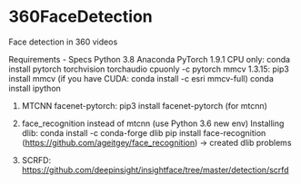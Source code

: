 # 360FaceDetection
Face detection in 360 videos


Requirements - Specs
Python 3.8
Anaconda 
PyTorch 1.9.1 CPU only: conda install pytorch torchvision torchaudio cpuonly -c pytorch
mmcv 1.3.15: pip3 install mmcv (if you have CUDA: conda install -c esri mmcv-full)
conda install ipython

1. MTCNN
facenet-pytorch: pip3 install facenet-pytorch (for mtcnn)

2. face_recognition instead of mtcnn (use Python 3.6 new env)
Installing dlib: conda install -c conda-forge dlib
pip install face-recognition (https://github.com/ageitgey/face_recognition) -> created dlib problems

3. SCRFD: https://github.com/deepinsight/insightface/tree/master/detection/scrfd
